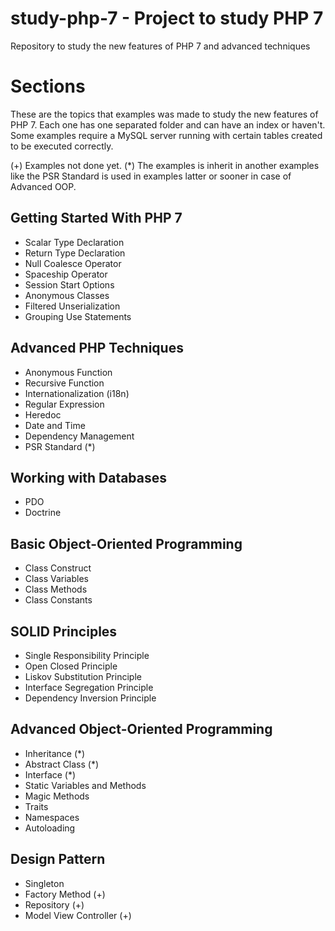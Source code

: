 # study-php-7 - Project to study PHP 7
Repository to study the new features of PHP 7 and advanced techniques

# Sections
These are the topics that examples was made to study the new features of PHP 7. Each one has one separated folder and can have an index or haven't.
Some examples require a MySQL server running with certain tables created to be executed correctly.

(+) Examples not done yet.
(*) The examples is inherit in another examples like the PSR Standard is used in examples latter or sooner in case of Advanced OOP.

## Getting Started With PHP 7
* Scalar Type Declaration
* Return Type Declaration
* Null Coalesce Operator
* Spaceship Operator
* Session Start Options
* Anonymous Classes
* Filtered Unserialization
* Grouping Use Statements

## Advanced PHP Techniques
* Anonymous Function
* Recursive Function
* Internationalization (i18n)
* Regular Expression
* Heredoc
* Date and Time
* Dependency Management
* PSR Standard (*)

## Working with Databases
* PDO
* Doctrine

## Basic Object-Oriented Programming
* Class Construct
* Class Variables
* Class Methods
* Class Constants

## SOLID Principles
* Single Responsibility Principle
* Open Closed Principle
* Liskov Substitution Principle
* Interface Segregation Principle
* Dependency Inversion Principle

## Advanced Object-Oriented Programming
* Inheritance (*)
* Abstract Class (*)
* Interface (*)
* Static Variables and Methods
* Magic Methods
* Traits
* Namespaces
* Autoloading

## Design Pattern
* Singleton
* Factory Method (+)
* Repository (+)
* Model View Controller (+)